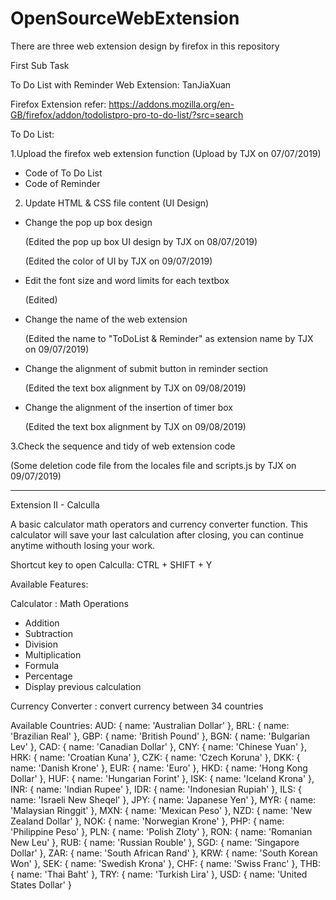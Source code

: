 # OpenSourceWebExtension

There are three web extension design by firefox in this repository

First Sub Task

To Do List with Reminder Web Extension: TanJiaXuan

Firefox Extension refer: https://addons.mozilla.org/en-GB/firefox/addon/todolistpro-pro-to-do-list/?src=search

To Do List:

1.Upload the firefox web extension function
  (Upload by TJX on 07/07/2019)
  - Code of To Do List
  - Code of Reminder


2. Update HTML & CSS file content (UI Design) 
  - Change the pop up box design 
 
      (Edited the pop up box UI design by TJX on 08/07/2019)

      (Edited the color of UI by TJX on 09/07/2019)

  
  - Edit the font size and word limits for each textbox 
  
      (Edited)
  
  - Change the name of the web extension
  
      (Edited the name to "ToDoList & Reminder" as extension name by TJX on 09/07/2019)
  
  - Change the alignment of submit button in reminder section 
 
      (Edited the text box alignment by TJX on 09/08/2019)
  
  - Change the alignment of the insertion of timer box
 
      (Edited the text box alignment by TJX on 09/08/2019)


3.Check the sequence and tidy of web extension code

  (Some deletion code file from the locales file and scripts.js by TJX on 09/07/2019)


_____________________________________________________________________________________________________________________________________


Extension II - Calculla

A basic calculator math operators and currency converter function. This calculator will save your last calculation after closing, you can continue anytime withouth losing your work. 

Shortcut key to open Calculla: CTRL + SHIFT + Y

Available Features:

Calculator : Math Operations
 - Addition 
 - Subtraction
 - Division
 - Multiplication
 - Formula
 - Percentage
 - Display previous calculation

Currency Converter : convert currency between 34 countries

Available Countries:
  AUD: { name: 'Australian Dollar' },
  BRL: { name: 'Brazilian Real' },
  GBP: { name: 'British Pound' },
  BGN: { name: 'Bulgarian Lev' },
  CAD: { name: 'Canadian Dollar' },
  CNY: { name: 'Chinese Yuan' },
  HRK: { name: 'Croatian Kuna' },
  CZK: { name: 'Czech Koruna' },
  DKK: { name: 'Danish Krone' },
  EUR: { name: 'Euro' },
  HKD: { name: 'Hong Kong Dollar' },
  HUF: { name: 'Hungarian Forint' },
  ISK: { name: 'Iceland Krona' },
  INR: { name: 'Indian Rupee' },
  IDR: { name: 'Indonesian Rupiah' },
  ILS: { name: 'Israeli New Sheqel' },
  JPY: { name: 'Japanese Yen' },
  MYR: { name: 'Malaysian Ringgit' },
  MXN: { name: 'Mexican Peso' },
  NZD: { name: 'New Zealand Dollar' },
  NOK: { name: 'Norwegian Krone' },
  PHP: { name: 'Philippine Peso' },
  PLN: { name: 'Polish Zloty' },
  RON: { name: 'Romanian New Leu' },
  RUB: { name: 'Russian Rouble' },
  SGD: { name: 'Singapore Dollar' },
  ZAR: { name: 'South African Rand' },
  KRW: { name: 'South Korean Won' },
  SEK: { name: 'Swedish Krona' },
  CHF: { name: 'Swiss Franc' },
  THB: { name: 'Thai Baht' },
  TRY: { name: 'Turkish Lira' },
  USD: { name: 'United States Dollar' }

